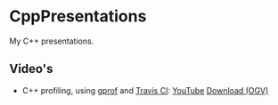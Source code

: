 # CppPresentations

My C++ presentations.

## Video's

 * C++ profiling, using [gprof](https://github.com/richelbilderbeek/cpp/blob/master/content/CppGprof.md) 
   and [Travis CI](https://github.com/richelbilderbeek/cpp/blob/master/content/CppTravisCi.md): [YouTube](https://youtu.be/XD6Fs58spyY) [Download (OGV)](http://richelbilderbeek.nl/cpp_profiling.ogv)

